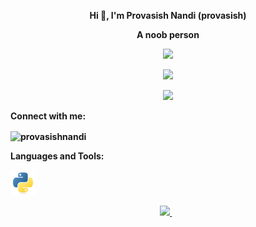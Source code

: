 <p align="center"><strong>Hi 👋, I'm Provasish Nandi (provasish)</strong></h1>
<p align="center"><strong>A noob person</h3>
<p align="center"><img src="https://media2.giphy.com/media/llarwdtFqG63IlqUR1/giphy.gif" width="60"></p>

<p align="center"><img width="125" src="https://komarev.com/ghpvc/?username=provasishh&style=flat-round" />
<p align="center"><img src="https://media.giphy.com/media/WUlplcMpOCEmTGBtBW/giphy.gif" width="100"></p>

<p 🌱 I’m currently learning **Simple Stuffs**
<p 📫 How to reach me **iambumba3@gmail.com**
<p ⚡ Fun fact **I'm not funny at all**

<p align="left">Connect with me:</h3>
<p align="left">
<p href="https://instagram.com/provasishnandi" target="blank"><img align="center" src="https://raw.githubusercontent.com/rahuldkjain/github-profile-readme-generator/master/src/images/icons/Social/instagram.svg" alt="provasishnandi" height="30" width="40" /></p>
</p>

<p align="left">Languages and Tools:</h3>
<p align="left"> <a href="https://www.python.org" target="_blank"> <img src="https://raw.githubusercontent.com/devicons/devicon/master/icons/python/python-original.svg" alt="python" width="40" height="40"/> </a> </p>
<p align='center'>
<a href="https://t.me/provasishh/">
<img src="https://img.shields.io/badge/Telegram-2CA5E0?style=for-the-badge&logo=telegram&logoColor=white&style=round" width="100" />
</a>&nbsp;&nbsp;
